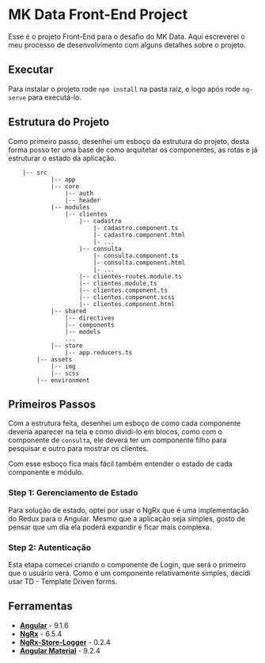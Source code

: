 # MK Data Front-End Project

Esse é o projeto Front-End para o desafio do MK Data. Aqui escreverei o meu processo de desenvolvimento
com alguns detalhes sobre o projeto.

## Executar

Para instalar o projeto rode `npm install` na pasta raiz, e logo após rode `ng-serve` para executá-lo.

## Estrutura do Projeto

Como primeiro passo, desenhei um esboço da estrutura do projeto, desta forma posso ter uma base de
como arquitetar os componentes, as rotas e já estruturar o estado da aplicação.

```
    |-- src
            |-- app
            |-- core
                |-- auth
                |-- header
            |-- modules
                |-- clientes
                    |-- cadastro
                        |- cadastro.component.ts
                        |- cadastro.component.html
                        |- ...
                    |-- consulta
                        |- consulta.component.ts
                        |- consulta.component.html
                        |- ...
                    |-- clientes-routes.module.ts
                    |-- clientes.module.ts
                    |-- clientes.component.ts
                    |-- clientes.component.scss
                    |-- clientes.component.html
            |-- shared
                |-- directives
                |-- components
                |-- models
                ...
            |-- store
                |-- app.reducers.ts
        |-- assets
            |-- img
            |-- scss
        |-- environment
```

## Primeiros Passos

Com a estrutura feita, desenhei um esboço de como cada componente deveria aparecer na tela e como
dividi-lo em blocos, como com o componente de `consulta`, ele deverá ter um componente filho para pesquisar e
outro para mostrar os clientes.

Com esse esboço fica mais fácil também entender o estado de cada componente e módulo.

### Step 1: Gerenciamento de Estado

Para solução de estado, optei por usar o NgRx que é uma implementação do Redux para o Angular. Mesmo que
a aplicação seja simples, gosto de pensar que um dia ela poderá expandir e ficar mais complexa.

### Step 2: Autenticação

Esta etapa comecei criando o componente de Login, que será o primeiro que o usuário verá. Como é um componente
relativamente simples, decidi usar TD - Template Driven forms.

## Ferramentas

* **[Angular](https://angular.io/)** - 9.1.6
* **[NgRx](https://ngrx.io/)** - 6.5.4
* **[NgRx-Store-Logger](https://www.npmjs.com/package/ngrx-store-logger)** - 0.2.4
* **[Angular Material](https://material.angular.io/)** - 9.2.4
